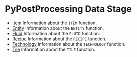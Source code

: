 # PyPostProcessing Data Stage

- [Item](./item.md) Information about the `ITEM` function.
- [Entity](./entity.md) Information about the `ENTITY` function.
- [Fluid](./fluid.md) Information about the `FLUID` function.
- [Recipe](./recipe.md) Information about the `RECIPE` function.
- [Technology](./technology.md) Information about the `TECHNOLOGY` function.
- [Tile](./tile.md) Information about the `TILE` function.
